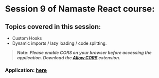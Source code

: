 # Session 9 of Namaste React course:

## Topics covered in this session:

- Custom Hooks
- Dynamic imports / lazy loading / code splitting.

> **Note:** **_Please enable CORS on your browser before accessing the application. Download the [Allow CORS](https://chrome.google.com/webstore/detail/allow-cors-access-control/lhobafahddgcelffkeicbaginigeejlf?hl=en) extension._**

### **Application: [here](https://jolly-llama-376eea.netlify.app/)**
